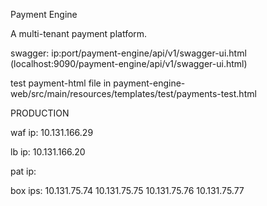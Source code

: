 Payment Engine

A multi-tenant payment platform. 

swagger: ip:port/payment-engine/api/v1/swagger-ui.html (localhost:9090/payment-engine/api/v1/swagger-ui.html)

test payment-html file in payment-engine-web/src/main/resources/templates/test/payments-test.html



PRODUCTION

waf ip: 
10.131.166.29


lb ip:
10.131.166.20

pat ip: 

box ips: 
10.131.75.74
10.131.75.75
10.131.75.76
10.131.75.77